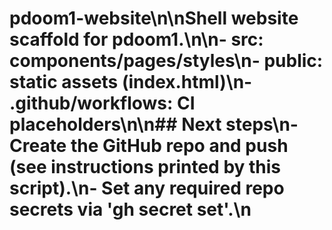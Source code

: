 # pdoom1-website\n\nShell website scaffold for pdoom1.\n\n- src: components/pages/styles\n- public: static assets (index.html)\n- .github/workflows: CI placeholders\n\n## Next steps\n- Create the GitHub repo and push (see instructions printed by this script).\n- Set any required repo secrets via 'gh secret set'.\n
